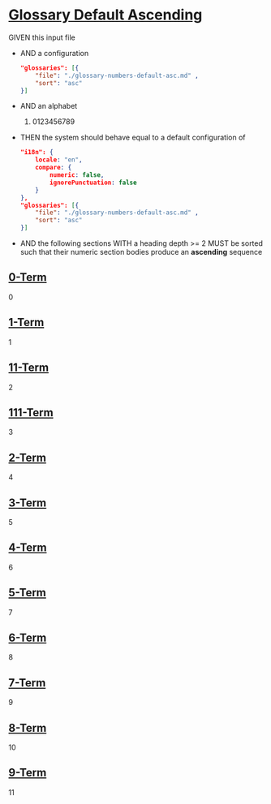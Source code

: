 # [Glossary Default Ascending](#glossary-default-ascending)

GIVEN this input file

-   AND a configuration

    ```json
    "glossaries": [{
        "file": "./glossary-numbers-default-asc.md" ,
        "sort": "asc"
    }]
    ```

-   AND an alphabet
    1.  0123456789

-   THEN the system should behave equal to a default configuration of

    ```json
    "i18n": {
        locale: "en",
        compare: {
            numeric: false,
            ignorePunctuation: false
        }
    },
    "glossaries": [{
        "file": "./glossary-numbers-default-asc.md" ,
        "sort": "asc"
    }]
    ```

-   AND the following sections WITH a heading depth >= 2 MUST be sorted such that their numeric section bodies produce an **ascending** sequence

## [0-Term](#0-term)

0

## [1-Term](#1-term)

1

## [11-Term](#11-term)

2

## [111-Term](#111-term)

3

## [2-Term](#2-term)

4

## [3-Term](#3-term)

5

## [4-Term](#4-term)

6

## [5-Term](#5-term)

7

## [6-Term](#6-term)

8

## [7-Term](#7-term)

9

## [8-Term](#8-term)

10

## [9-Term](#9-term)

11
